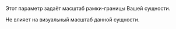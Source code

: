 Этот параметр задаёт масштаб рамки-границы Вашей сущности.

Не влияет на визуальный масштаб данной сущности.